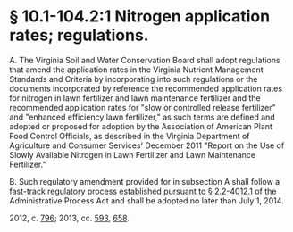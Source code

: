 # § 10.1-104.2:1 Nitrogen application rates; regulations.

<p>A. The Virginia Soil and Water Conservation Board shall adopt regulations that amend the application rates in the Virginia Nutrient Management Standards and Criteria by incorporating into such regulations or the documents incorporated by reference the recommended application rates for nitrogen in lawn fertilizer and lawn maintenance fertilizer and the recommended application rates for "slow or controlled release fertilizer" and "enhanced efficiency lawn fertilizer," as such terms are defined and adopted or proposed for adoption by the Association of American Plant Food Control Officials, as described in the Virginia Department of Agriculture and Consumer Services' December 2011 "Report on the Use of Slowly Available Nitrogen in Lawn Fertilizer and Lawn Maintenance Fertilizer."</p><p>B. Such regulatory amendment provided for in subsection A shall follow a fast-track regulatory process established pursuant to § <a href='http://law.lis.virginia.gov/vacode/2.2-4012.1/'>2.2-4012.1</a> of the Administrative Process Act and shall be adopted no later than July 1, 2014.</p><p>2012, c. <a href='http://lis.virginia.gov/cgi-bin/legp604.exe?121+ful+CHAP0796'>796</a>; 2013, cc. <a href='http://lis.virginia.gov/cgi-bin/legp604.exe?131+ful+CHAP0593'>593</a>, <a href='http://lis.virginia.gov/cgi-bin/legp604.exe?131+ful+CHAP0658'>658</a>.</p>